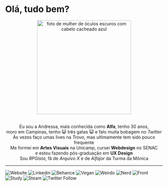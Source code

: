 # Olá, tudo bem?

<div align="center" style="border-radius:50%;"><img src="https://svgsilh.com/svg/1801287-e91e63.svg" alt="foto de mulher de óculos escuros com cabelo cacheado azul" width="300px" height="300px"></div>

<br />

<p align="center"> Eu sou a Andressa, mais conhecida como <b>Alfa</b>, tenho 30 anos, <br /> moro em Campinas, tenho 😺 três gatas 😺 e falo muita bobagem no <i>Twitter</i><br /> Às vezes faço umas lives na <i>Trovo</i>, mas ultimamente tem sido pouco frequente <br /> Me formei em <b>Artes Visuais</b> na Unicamp, cursei <b>Webdesign</b> no SENAC <br />e estou fazendo pós-graduação em <b>UX Design</b><br /> Sou <i>RPGista</i>, fã de <i>Arquivo X</i> e de <i>Alfajor</i> da Turma da Mônica <br /></p>


<hr />

![Website](https://img.shields.io/static/v1?label=&message=alfasou&color=FE5196&url=https://alfasou.github.io&logo=adafruit)
![Linkedin](https://img.shields.io/static/v1?label=&message=linkedin&color=blue&url=https://www.linkedin.com/in/alfas&logo=linkedin)
![Behance](https://img.shields.io/static/v1?label=&message=behance&color=grey&url=https://www.behance.net/alfasou&logo=behance)
![Vegan](https://img.shields.io/static/v1?label=&message=vegan&color=green&logo=leaflet)
![Weirdo](https://img.shields.io/static/v1?label=&message=weirdo&color=eee&logo=Hoppscotch)
![Nerd](https://img.shields.io/static/v1?label=&message=nerd&color=f01a30&logo=DungeonsandDragons)
![Front](https://img.shields.io/static/v1?label=&message=front-end&color=pink&logo=sass)
![Study](https://img.shields.io/static/v1?label=&message=studying&color=yellow&logo=codecademy)
![Steam](https://img.shields.io/static/v1?label=&message=steam&color=orange&url=https://steamcommunity.com/id/alfasou/u&logo=steam)
![Twitter Follow](https://img.shields.io/twitter/follow/alfa_sou?style=social)

<br />
